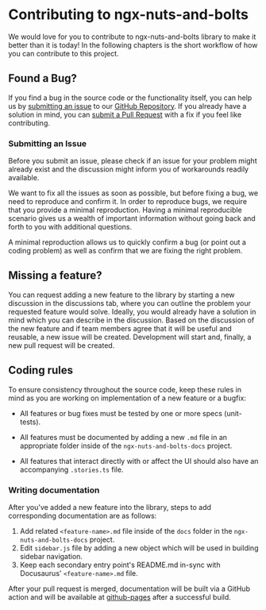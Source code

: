# Contributing to ngx-nuts-and-bolts

We would love for you to contribute to ngx-nuts-and-bolts library to make it better than it is today!
In the following chapters is the short workflow of how you can contribute to this project.

## <a name="issue"></a> Found a Bug?

If you find a bug in the source code or the functionality itself, you can help us by [submitting an issue][github-issues] to our [GitHub Repository][github]. If you already have a solution in mind, you can [submit a Pull Request][github-pulls] with a fix if you feel like contributing.

### <a name="submit-issue"></a> Submitting an Issue

Before you submit an issue, please check if an issue for your problem might already exist and the discussion might inform you of workarounds readily available.

We want to fix all the issues as soon as possible, but before fixing a bug, we need to reproduce and confirm it.
In order to reproduce bugs, we require that you provide a minimal reproduction.
Having a minimal reproducible scenario gives us a wealth of important information without going back and forth to you with additional questions.

A minimal reproduction allows us to quickly confirm a bug (or point out a coding problem) as well as confirm that we are fixing the right problem.

## Missing a feature?

You can request adding a new feature to the library by starting a new discussion in the discussions tab, where you can outline the problem your requested feature would solve. Ideally, you would already have a solution in mind which you can describe in the discussion. Based on the discussion of the new feature and if team members agree that it will be useful and reusable, a new issue will be created. Development will start and, finally, a new pull request will be created.

## Coding rules

To ensure consistency throughout the source code, keep these rules in mind as you are working on implementation of a new feature or a bugfix:

- All features or bug fixes must be tested by one or more specs (unit-tests).

- All features must be documented by adding a new `.md` file in an appropriate folder inside of the `ngx-nuts-and-bolts-docs` project.

- All features that interact directly with or affect the UI should also have an accompanying `.stories.ts` file.

### Writing documentation

After you've added a new feature into the library, steps to add corresponding documentation are as follows:

1. Add related `<feature-name>.md` file inside of the `docs` folder in the `ngx-nuts-and-bolts-docs` project.
2. Edit `sidebar.js` file by adding a new object which will be used in building sidebar navigation.
3. Keep each secondary entry point's README.md in-sync with Docusaurus' `<feature-name>.md` file.

After your pull request is merged, documentation will be built via a GitHub action and will be available at [github-pages][github-pages] after a successful build.

[github]: https://github.com/infinum/ngx-nuts-and-bolts
[github-issues]: https://github.com/infinum/ngx-nuts-and-bolts/issues
[github-pulls]: https://github.com/infinum/ngx-nuts-and-bolts/pulls
[github-pages]: https://infinum.github.io/ngx-nuts-and-bolts/
